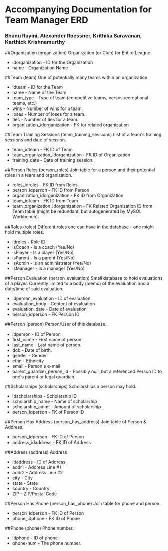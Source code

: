 # Accompanying Documentation for Team Manager ERD
### Bhanu Rayini, Alexander Roessner, Krithika Saravanan, Karthick Krishnamurthy

##Organization (organization)
Organization (or Club) for Entire League
* idorganization - ID for the Organization
* name - Organization Name

##Team (team)
One of potentially many teams within an organization
* idteam - ID for the Team
* name - Name of the Team
* team_type - Type of team (competitive teams, versus recreational teams, etc.)
* wins - Number of wins for a team.
* loses - Number of loses for a team.
* ties - Number of ties for a team.
* organization_idorganization - FK for related organization

##Team Training Sessions (team_training_sessions)
List of a team's training sessions and date of session.
* team_idteam - FK ID of Team
* team_organization_idorganization - FK ID of Organization
* training_date - Date of training session.

##Person Roles (person_roles)
Join table for a person and their potential roles in a team and organization.
* roles_idroles - FK ID from Roles
* person_idperson - FK ID from Person
* organization_idorganization - FK ID from Organization
* team_idteam - FK ID from Team
* team_organization_idorganization - FK Related Organization ID from Team table (might be redundant, but autogenerated by MySQL Workbench).

##Roles (roles)
Different roles one can have in the database - one might hold multiple roles.
* idroles - Role ID
* isCoach - Is a coach (Yes/No)
* isPlayer - Is a player (Yes/No)
* isParent - Is a parent (Yes/No)
* isAdmin - Is an administrator (Yes/No)
* isManager - Is a manager (Yes/No)

##Person Evaluation (person_evaluation)
Small database to hold evaluations of a player. Currently limited to a body (memo) of the evaluation and a date/time of said evaluation.
* idperson_evaluation - ID of evaluation
* evaluation_body - Content of evaluation
* evaluation_date - Date of evaluation
* person_idperson - FK Persion ID

##Person (person)
Person/User of this database.
* idperson - ID of Person
* first_name - First name of person.
* last_name - Last name of person.
* dob - Date of birth.
* gender - Gender
* ethn - Ethnicity
* email - Person's e-mail
* parent_guardian_person_id - Possibly null, but a referenced Person ID to one's parent or legal guardian.

##Scholarships (scholarships)
Scholarships a person may hold.
* idscholarships - Scholarship ID
* scholarship_name - Name of scholarship
* scholarship_ammt - Amount of scholarship
* person_idperson - FK of Person ID

##Person Has Address (person_has_address)
Join table of Person & Address.
* person_idperson - FK ID of Person
* address_idaddress - FK ID of Address

##Address (address)
Address
* idaddress - ID of Address
* addr1 - Address Line #1
* addr2 - Address Line #2
* city - City
* state - State
* country - Country
* ZIP - ZIP/Postal Code

##Person Has Phone (person_has_phone)
Join table for phone and person.
* person_idperson - FK ID of Person
* phone_idphone - FK ID of Phone

##Phone (phone)
Phone number.
* idphone - ID of phone
* phone-num - The phone number.
